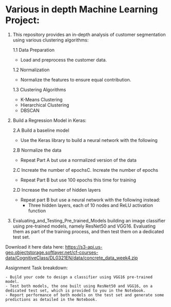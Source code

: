 # Various in depth Machine Learning Project:
1. This repository provides an in-depth analysis of customer segmentation using various clustering algorithms:

   1.1 Data Preparation
     - Load and preprocess the customer data.
   
   1.2 Normalization
     - Normalize the features to ensure equal contribution.
   
   1.3 Clustering Algorithms
     - K-Means Clustering
     - Hierarchical Clustering
     - DBSCAN
       
2. Build a Regression Model in Keras:
   
    2.A Build a baseline model
     - Use the Keras library to build a neural network with the following
    
    2.B Normalize the data
     - Repeat Part A but use a normalized version of the data
    
    2.C Increate the number of epochsC. Increate the number of epochs
     - Repeat Part B but use 100 epochs this time for training
    
    2.D Increase the number of hidden layers
     - Repeat part B but use a neural network with the following instead:
         - Three hidden layers, each of 10 nodes and ReLU activation function
      
3. Evaluating_and_Testing_Pre_trained_Models
building an image classifier using pre-trained models, namely ResNet50 and VGG16. Evaluating them as part of the training process, and then test them on a dedicated test set.

Download it here data here: https://s3-api.us-geo.objectstorage.softlayer.net/cf-courses-data/CognitiveClass/DL0321EN/data/concrete_data_week4.zip 

Assignment Task breakdown:

    - Build your code to design a classifier using VGG16 pre-trained model. 
    - Test both models, the one built using ResNet50 and VGG16, on a dedicated test set, which is provided to you in the Notebook.
    - Report performance of both models on the test set and generate some predictions as detailed in the Notebook.
   

   
